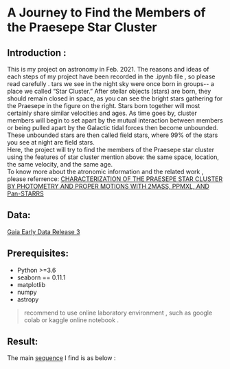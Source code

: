 # A Journey to Find the Members of the Praesepe Star Cluster
  
## Introduction :
This is my project on astronomy in Feb. 2021. The reasons and ideas of each steps of my project have been recorded in the .ipynb file , so please read carefully .
tars we see in the night sky were once born in groups-- a place we called “Star Cluster.” After stellar objects (stars) are born, they should remain closed in space, as you can see the bright stars gathering for the Praesepe in the figure on the right. Stars born together will most certainly share similar velocities and ages. As time goes by, cluster members will begin to set apart by the mutual interaction between members or being pulled apart by the Galactic tidal forces then become unbounded. These unbounded stars are then called field stars, where 99% of the stars you see at night are field stars.  
Here, the project will try to find the members of the Praesepe star cluster using the features of star cluster mention above: the same space, location, the same velocity, and the same age.  
To know more about the atronomic information and the related work , please referrence: [CHARACTERIZATION OF THE PRAESEPE STAR CLUSTER BY PHOTOMETRY AND
PROPER MOTIONS WITH 2MASS, PPMXL, AND Pan-STARRS](https://iopscience.iop.org/article/10.1088/0004-637X/784/1/57/pdf)  
   
   
## Data:  
[Gaia Early Data Release 3](https://sci.esa.int/web/gaia)   
   
## Prerequisites:  
* Python >=3.6
* seaborn == 0.11.1
* matplotlib 
* numpy 
* astropy
> recommend to use online laboratory environment , such as google colab or kaggle online notebook .  
  
  
## Result:  
The main [sequence](https://en.wikipedia.org/wiki/Main_sequence) I find is as below : 

